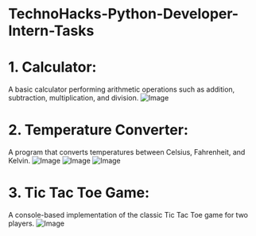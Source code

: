 # TechnoHacks-Python-Developer-Intern-Tasks
# 1. Calculator:
A basic calculator performing arithmetic operations such as addition, subtraction, multiplication, and division.​
![Image](https://github.com/user-attachments/assets/b77ddeb8-c0b7-466b-b1d1-f75f33b14cdd)
# 2. Temperature Converter:
A program that converts temperatures between Celsius, Fahrenheit, and Kelvin.​
![Image](https://github.com/user-attachments/assets/ebb1d619-55d8-4ce1-8641-776ffb681dcd)
![Image](https://github.com/user-attachments/assets/b6d8fc94-a2fd-4999-b20e-d996c3680a3d)
![Image](https://github.com/user-attachments/assets/b0426c18-dcd7-4f99-b381-359cf85caf08)
# 3. Tic Tac Toe Game:
A console-based implementation of the classic Tic Tac Toe game for two players.​
![Image](https://github.com/user-attachments/assets/aa3f2e21-00ff-4a7d-8a42-4037471fda82)
